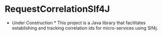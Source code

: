 # RequestCorrelationSlf4J
* Under Construction * This project is a Java library that facilitates establishing and tracking correlation ids for micro-services using Slf4j.
